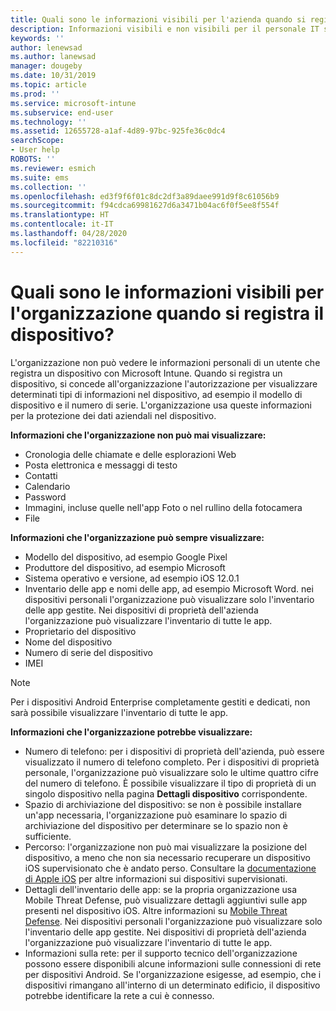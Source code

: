```yaml
---
title: Quali sono le informazioni visibili per l'azienda quando si registra il dispositivo?
description: Informazioni visibili e non visibili per il personale IT sul dispositivo gestito.
keywords: ''
author: lenewsad
ms.author: lanewsad
manager: dougeby
ms.date: 10/31/2019
ms.topic: article
ms.prod: ''
ms.service: microsoft-intune
ms.subservice: end-user
ms.technology: ''
ms.assetid: 12655728-a1af-4d89-97bc-925fe36c0dc4
searchScope:
- User help
ROBOTS: ''
ms.reviewer: esmich
ms.suite: ems
ms.collection: ''
ms.openlocfilehash: ed3f9f6f01c8dc2df3a89daee991d9f8c61056b9
ms.sourcegitcommit: f94cdca69981627d6a3471b04ac6f0f5ee8f554f
ms.translationtype: HT
ms.contentlocale: it-IT
ms.lasthandoff: 04/28/2020
ms.locfileid: "82210316"
---
```

# <a name="what-information-can-my-organization-see-when-i-enroll-my-device"></a>Quali sono le informazioni visibili per l'organizzazione quando si registra il dispositivo?

L'organizzazione non può vedere le informazioni personali di un utente che registra un dispositivo con Microsoft Intune. Quando si registra un dispositivo, si concede all'organizzazione l'autorizzazione per visualizzare determinati tipi di informazioni nel dispositivo, ad esempio il modello di dispositivo e il numero di serie. L'organizzazione usa queste informazioni per la protezione dei dati aziendali nel dispositivo.

**Informazioni che l'organizzazione non può mai visualizzare:**

- Cronologia delle chiamate e delle esplorazioni Web
- Posta elettronica e messaggi di testo
- Contatti
- Calendario
- Password
- Immagini, incluse quelle nell'app Foto o nel rullino della fotocamera
- File

**Informazioni che l'organizzazione può sempre visualizzare:**

- Modello del dispositivo, ad esempio Google Pixel
- Produttore del dispositivo, ad esempio Microsoft
- Sistema operativo e versione, ad esempio iOS 12.0.1
- Inventario delle app e nomi delle app, ad esempio Microsoft Word. nei dispositivi personali l'organizzazione può visualizzare solo l'inventario delle app gestite. Nei dispositivi di proprietà dell'azienda l'organizzazione può visualizzare l'inventario di tutte le app.
- Proprietario del dispositivo
- Nome del dispositivo
- Numero di serie del dispositivo
- IMEI

 > [!NOTE]
 > Per i dispositivi Android Enterprise completamente gestiti e dedicati, non sarà possibile visualizzare l'inventario di tutte le app.    
    
**Informazioni che l'organizzazione potrebbe visualizzare:**

- Numero di telefono: per i dispositivi di proprietà dell'azienda, può essere visualizzato il numero di telefono completo. Per i dispositivi di proprietà personale, l'organizzazione può visualizzare solo le ultime quattro cifre del numero di telefono. È possibile visualizzare il tipo di proprietà di un singolo dispositivo nella pagina **Dettagli dispositivo** corrispondente.
- Spazio di archiviazione del dispositivo: se non è possibile installare un'app necessaria, l'organizzazione può esaminare lo spazio di archiviazione del dispositivo per determinare se lo spazio non è sufficiente.  
- Percorso: l'organizzazione non può mai visualizzare la posizione del dispositivo, a meno che non sia necessario recuperare un dispositivo iOS supervisionato che è andato perso. Consultare la [documentazione di Apple iOS](https://go.microsoft.com/fwlink/?linkid=853816) per altre informazioni sui dispositivi supervisionati.  
- Dettagli dell'inventario delle app: se la propria organizzazione usa Mobile Threat Defense, può visualizzare dettagli aggiuntivi sulle app presenti nel dispositivo iOS. Altre informazioni su [Mobile Threat Defense](set-up-mobile-threat-defense.md). Nei dispositivi personali l'organizzazione può visualizzare solo l'inventario delle app gestite. Nei dispositivi di proprietà dell'azienda l'organizzazione può visualizzare l'inventario di tutte le app.
- Informazioni sulla rete: per il supporto tecnico dell'organizzazione possono essere disponibili alcune informazioni sulle connessioni di rete per dispositivi Android. Se l'organizzazione esigesse, ad esempio, che i dispositivi rimangano all'interno di un determinato edificio, il dispositivo potrebbe identificare la rete a cui è connesso. 
